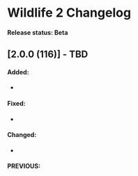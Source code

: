 # Wildlife 2 Changelog

#### Release status: Beta


## [2.0.0 (116)] - TBD

#### Added:
- 

#### Fixed:
-

#### Changed:
-


#### PREVIOUS:
